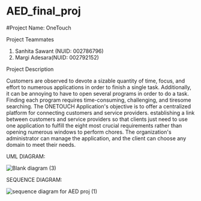 # AED_final_proj
#Project Name: OneTouch





Project Teammates
1. Sanhita Sawant (NUID: 002786796)
2. Margi Adesara(NUID: 002792152)

Project Description



Customers are observed to devote a sizable quantity of time, focus, and effort to numerous applications in order to finish a single task. Additionally, it can be annoying to have to open several programs in order to do a task. Finding each program requires time-consuming, challenging, and tiresome searching.
The ONETOUCH Application's objective is to offer a centralized platform for connecting customers and service providers. establishing a link between customers and service providers so that clients just need to use one application to fulfill the eight most crucial requirements rather than opening numerous windows to perform chores. The organization's administrator can manage the application, and the client can choose any domain to meet their needs.



UML DIAGRAM:

![Blank diagram (3)](https://user-images.githubusercontent.com/42796279/206959670-4ebe7943-1388-4886-afb2-3270562d094f.jpeg)




SEQUENCE DIAGRAM:

![sequence diagram for AED proj (1)](https://user-images.githubusercontent.com/42796279/206959780-6cb0358b-dc13-4032-a9b8-a46c4fdacc0c.jpg)
